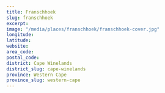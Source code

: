 ```yaml
---
title: Franschhoek
slug: franschhoek
excerpt: 
image: "/media/places/franschhoek/franschhoek-cover.jpg"
longitude: 
latitude: 
website: 
area_code: 
postal_code: 
district: Cape Winelands
district_slug: cape-winelands
province: Western Cape
province_slug: western-cape
---
```

